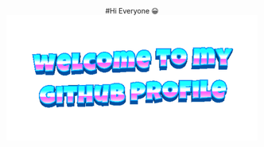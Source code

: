 <div align="center">
#Hi Everyone 😀
<div align="center">
	<img src="welcome-header.gif" alt="welcome to my github profile">
	<br>
	<br>
</div>
